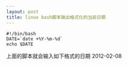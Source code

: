 ```yaml
---
layout: post
title: linux bash脚本输出格式化的当前日期
---
```



    #!/bin/bash
    DATE=`date +%Y-%m-%d`
    echo $DATE

上面的脚本就会输入如下格式的日期
2012-02-08